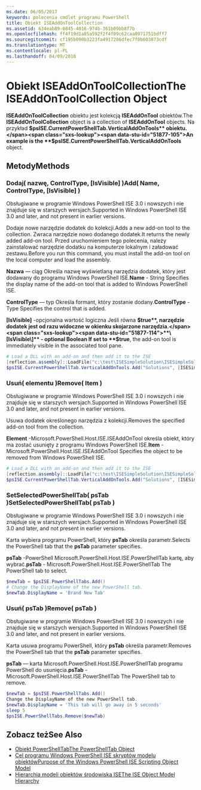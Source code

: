 ```yaml
---
ms.date: 06/05/2017
keywords: polecenia cmdlet programu PowerShell
title: Obiekt ISEAddOnToolCollection
ms.assetid: 634eab89-0845-4016-974b-361b09bb8f7b
ms.openlocfilehash: ff4f19d1a85a592f2f4f09c62caa0971751bdff7
ms.sourcegitcommit: cf195b090b3223fa4917206dfec7f0b603873cdf
ms.translationtype: MT
ms.contentlocale: pl-PL
ms.lasthandoff: 04/09/2018
---
```

# <a name="the-iseaddontoolcollection-object"></a><span data-ttu-id="51877-103">Obiekt ISEAddOnToolCollection</span><span class="sxs-lookup"><span data-stu-id="51877-103">The ISEAddOnToolCollection Object</span></span>

<span data-ttu-id="51877-104">**ISEAddOnToolCollection** obiektu jest kolekcją **ISEAddOnTool** obiektów.</span><span class="sxs-lookup"><span data-stu-id="51877-104">The **ISEAddOnToolCollection** object is a collection of **ISEAddOnTool** objects.</span></span> <span data-ttu-id="51877-105">Na przykład **$psISE.CurrentPowerShellTab.VerticalAddOnTools** obiektu.</span><span class="sxs-lookup"><span data-stu-id="51877-105">An example is the **$psISE.CurrentPowerShellTab.VerticalAddOnTools** object.</span></span>

## <a name="methods"></a><span data-ttu-id="51877-106">Metody</span><span class="sxs-lookup"><span data-stu-id="51877-106">Methods</span></span>

### <a name="add-name-controltype-isvisible-"></a><span data-ttu-id="51877-107">Dodaj\( nazwę, ControlType, \[IsVisible\] \)</span><span class="sxs-lookup"><span data-stu-id="51877-107">Add\( Name, ControlType, \[IsVisible\] \)</span></span>

<span data-ttu-id="51877-108">Obsługiwane w programie Windows PowerShell ISE 3.0 i nowszych i nie znajduje się w starszych wersjach.</span><span class="sxs-lookup"><span data-stu-id="51877-108">Supported in Windows PowerShell ISE 3.0 and later, and not present in earlier versions.</span></span>

<span data-ttu-id="51877-109">Dodaje nowe narzędzie dodatek do kolekcji.</span><span class="sxs-lookup"><span data-stu-id="51877-109">Adds a new add-on tool to the collection.</span></span> <span data-ttu-id="51877-110">Zwraca narzędzie nowo dodanego dodatek.</span><span class="sxs-lookup"><span data-stu-id="51877-110">It returns the newly added add-on tool.</span></span> <span data-ttu-id="51877-111">Przed uruchomieniem tego polecenia, należy zainstalować narzędzie dodatku na komputerze lokalnym i załadować zestawu.</span><span class="sxs-lookup"><span data-stu-id="51877-111">Before you run this command, you must install the add-on tool on the local computer and load the assembly.</span></span>

<span data-ttu-id="51877-112">**Nazwa** — ciąg Określa nazwę wyświetlaną narzędzia dodatek, który jest dodawany do programu Windows PowerShell ISE.</span><span class="sxs-lookup"><span data-stu-id="51877-112">**Name** - String Specifies the display name of the add-on tool that is added to Windows PowerShell ISE.</span></span>

<span data-ttu-id="51877-113">**ControlType** — typ Określa formant, który zostanie dodany.</span><span class="sxs-lookup"><span data-stu-id="51877-113">**ControlType** -Type Specifies the control that is added.</span></span>

<span data-ttu-id="51877-114">**\[IsVisible\]**  -opcjonalna wartość logiczna Jeśli równa **$true**, narzędzie dodatek jest od razu widoczne w okienku skojarzone narzędzia.</span><span class="sxs-lookup"><span data-stu-id="51877-114">**\[IsVisible\]** - optional Boolean If set to **$true**, the add-on tool is immediately visible in the associated tool pane.</span></span>

```powershell
# Load a DLL with an add-on and then add it to the ISE
[reflection.assembly]::LoadFile("c:\test\ISESimpleSolution\ISESimpleSolution.dll")
$psISE.CurrentPowerShellTab.VerticalAddOnTools.Add("Solutions", [ISESimpleSolution.Solution], $true)
```

### <a name="remove-item-"></a><span data-ttu-id="51877-115">Usuń\( elementu \)</span><span class="sxs-lookup"><span data-stu-id="51877-115">Remove\( Item \)</span></span>

<span data-ttu-id="51877-116">Obsługiwane w programie Windows PowerShell ISE 3.0 i nowszych i nie znajduje się w starszych wersjach.</span><span class="sxs-lookup"><span data-stu-id="51877-116">Supported in Windows PowerShell ISE 3.0 and later, and not present in earlier versions.</span></span>

<span data-ttu-id="51877-117">Usuwa dodatek określonego narzędzia z kolekcji.</span><span class="sxs-lookup"><span data-stu-id="51877-117">Removes the specified add-on tool from the collection.</span></span>

<span data-ttu-id="51877-118">**Element** -Microsoft.PowerShell.Host.ISE.ISEAddOnTool określa obiekt, który ma zostać usunięty z programu Windows PowerShell ISE.</span><span class="sxs-lookup"><span data-stu-id="51877-118">**Item** - Microsoft.PowerShell.Host.ISE.ISEAddOnTool Specifies the object to be removed from Windows PowerShell ISE.</span></span>

```powershell
# Load a DLL with an add-on and then add it to the ISE
[reflection.assembly]::LoadFile("c:\test\ISESimpleSolution\ISESimpleSolution.dll")
$psISE.CurrentPowerShellTab.VerticalAddOnTools.Add("Solutions", [ISESimpleSolution.Solution], $true)
```

### <a name="setselectedpowershelltab-pstab-"></a><span data-ttu-id="51877-119">SetSelectedPowerShellTab\( psTab \)</span><span class="sxs-lookup"><span data-stu-id="51877-119">SetSelectedPowerShellTab\( psTab \)</span></span>

<span data-ttu-id="51877-120">Obsługiwane w programie Windows PowerShell ISE 3.0 i nowszych i nie znajduje się w starszych wersjach.</span><span class="sxs-lookup"><span data-stu-id="51877-120">Supported in Windows PowerShell ISE 3.0 and later, and not present in earlier versions.</span></span>

<span data-ttu-id="51877-121">Karta wybiera programu PowerShell, który **psTab** określa parametr.</span><span class="sxs-lookup"><span data-stu-id="51877-121">Selects the PowerShell tab that the **psTab** parameter specifies.</span></span>

<span data-ttu-id="51877-122">**psTab** -PowerShell Microsoft.PowerShell.Host.ISE.PowerShellTab kartę, aby wybrać.</span><span class="sxs-lookup"><span data-stu-id="51877-122">**psTab** - Microsoft.PowerShell.Host.ISE.PowerShellTab The PowerShell tab to select.</span></span>

```powershell
$newTab = $psISE.PowerShellTabs.Add()
# Change the DisplayName of the new PowerShell tab.
$newTab.DisplayName = 'Brand New Tab'
```

### <a name="remove-pstab-"></a><span data-ttu-id="51877-123">Usuń\( psTab \)</span><span class="sxs-lookup"><span data-stu-id="51877-123">Remove\( psTab \)</span></span>

<span data-ttu-id="51877-124">Obsługiwane w programie Windows PowerShell ISE 3.0 i nowszych i nie znajduje się w starszych wersjach.</span><span class="sxs-lookup"><span data-stu-id="51877-124">Supported in Windows PowerShell ISE 3.0 and later, and not present in earlier versions.</span></span>

<span data-ttu-id="51877-125">Karta usuwa programu PowerShell, który **psTab** określa parametr.</span><span class="sxs-lookup"><span data-stu-id="51877-125">Removes the PowerShell tab that the **psTab** parameter specifies.</span></span>

<span data-ttu-id="51877-126">**psTab** — karta Microsoft.PowerShell.Host.ISE.PowerShellTab programu PowerShell do usunięcia.</span><span class="sxs-lookup"><span data-stu-id="51877-126">**psTab** - Microsoft.PowerShell.Host.ISE.PowerShellTab The PowerShell tab to remove.</span></span>

```powershell
$newTab = $psISE.PowerShellTabs.Add()
Change the DisplayName of the new PowerShell tab.
$newTab.DisplayName = 'This tab will go away in 5 seconds'
sleep 5
$psISE.PowerShellTabs.Remove($newTab)
```

## <a name="see-also"></a><span data-ttu-id="51877-127">Zobacz też</span><span class="sxs-lookup"><span data-stu-id="51877-127">See Also</span></span>

- [<span data-ttu-id="51877-128">Obiekt PowerShellTab</span><span class="sxs-lookup"><span data-stu-id="51877-128">The PowerShellTab Object</span></span>](The-PowerShellTab-Object.md)
- [<span data-ttu-id="51877-129">Cel programu Windows PowerShell ISE skryptów modelu obiektów</span><span class="sxs-lookup"><span data-stu-id="51877-129">Purpose of the Windows PowerShell ISE Scripting Object Model</span></span>](Purpose-of-the-Windows-PowerShell-ISE-Scripting-Object-Model.md)
- [<span data-ttu-id="51877-130">Hierarchia modeli obiektów środowiska ISE</span><span class="sxs-lookup"><span data-stu-id="51877-130">The ISE Object Model Hierarchy</span></span>](The-ISE-Object-Model-Hierarchy.md)